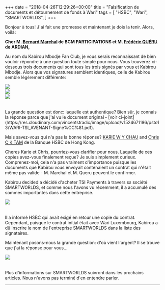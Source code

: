 +++
date = "2018-04-26T12:29:26+00:00"
title = "Falsification de documents et détournement de fonds à Wari"
tags = [
    "HSBC",
    "Wari",
    "SMARTWORLDS",
]
+++

Bonjour à tous! J'ai fait une promesse et maintenant je dois la tenir. Alors, voilà:

**Cher M. <a href="mailto:bernard@marchal.eu?subject=Consultez cet article sur warileaks.com, SVP&body=http://warileaks.com/fr">Bernard Marchal</a> de BCM PARTICIPATIONS et M. <a href="mailto:frederic.queru@ardian.com?subject=Consultez cet article sur warileaks.com, SVP&body=http://warileaks.com/fr">Frédéric QUÉRU</a> de ARDIAN,**

<!--more-->

Au nom du Kabirou Mbodje Fan Club, je vous serais reconnaissant de bien vouloir répondre à une question toute simple pour nous. Vous trouverez ci-dessous trois documents qui sont tous les trois signés par vous et Kabirou Mbodje. Alors que vos signatures semblent identiques, celle de Kabirou semble légèrement différente:
<div class="container" style="width:auto">
  <a target="blank" href="http://res.cloudinary.com/vincentstradic/image/upload/bo_2px_solid_rgb:2a14dd/v1524671056/psto13/ardian1.jpg">
    <img src="http://res.cloudinary.com/vincentstradic/image/upload/bo_2px_solid_rgb:2a14dd/v1524671056/psto13/ardian1.jpg" style="max-width:100%">
  </a>
</div>
<div class="container" style="width:auto">
  <a target="blank" href="http://res.cloudinary.com/vincentstradic/image/upload/bo_2px_solid_rgb:191cbb/v1524671056/psto13/ardian2.jpg">
    <img src="http://res.cloudinary.com/vincentstradic/image/upload/bo_2px_solid_rgb:191cbb/v1524671056/psto13/ardian2.jpg" style="max-width:100%">
  </a>
</div>
<div class="container" style="width:auto">
  <a target="blank" href="http://res.cloudinary.com/vincentstradic/image/upload/bo_2px_solid_rgb:2a3ab9/v1524671056/psto13/ardian3.jpg">
    <img src="http://res.cloudinary.com/vincentstradic/image/upload/bo_2px_solid_rgb:2a3ab9/v1524671056/psto13/ardian3.jpg" style="max-width:100%">
  </a>
</div>
<br></br>
La grande question est donc: laquelle est authentique? Bien sûr, je connais la réponse parce que j'ai vu le document original - [voir ci-joint](https://res.cloudinary.com/vincentstradic/image/upload/v1524671186/psto13/WARI-TSI_AVENANT-Signe%CC%81.pdf).

Mais savez-vous qui n'a pas la bonne réponse? <a href="mailto:wing.yan.chau@hsbc.com.hk?subject=Check this post at warileaks.com, please&body=http://warileaks.com/">KARIE W Y CHAU</a> and <a href="mailto:chris.c.k.tam@hsbc.com.hk?subject=Check this post at warileaks.com, please&body=http://warileaks.com/">Chris C K TAM</a> de la Banque HSBC de Hong Kong.

Cheres Karie et Chris, pourriez-vous clarifier pour nous. Laquelle de ces copies avez-vous finalement reçue? Je suis simplement curieux. Comprenez-moi, cela n'a pas vraiment d'importance puisque les documents que Kabirou vous envoyait contenaient un contrat qui n'était même pas valide - M. Marchal et M. Queru peuvent le confirmer.

Kabirou decided a décidé d'acheter TSI Payments à travers sa société SMARTWORLDS, et comme nous l'avons vu récemment, il a accumulé des sommes importantes dans cette entreprise.

<div class="container" style="width:auto">
  <a target="blank" href="https://res.cloudinary.com/vincentstradic/image/upload/v1524672450/psto13/km2tam.jpg">
    <img src="https://res.cloudinary.com/vincentstradic/image/upload/v1524672450/psto13/km2tam.jpg" style="max-width:100%">
  </a>
</div>
<br></br>
Il a informé HSBC qui avait exigé en retour une copie du contrat. Cependant, puisque le contrat initial était avec Wari Luxembourg, Kabirou a dû inscrire le nom de l'entreprise SMARTWORLDS dans la liste des signataires.

Maintenant posons-nous la grande question: d'où vient l'argent? Il se trouve que j'ai la réponse pour vous…

<div class="container" style="width:auto">
  <a target="blank" href="https://res.cloudinary.com/vincentstradic/image/upload/v1524674253/psto13/km2hsbc.jpg">
    <img src="https://res.cloudinary.com/vincentstradic/image/upload/v1524674253/psto13/km2hsbc.jpg" style="max-width:100%">
  </a>
</div>
<br></br>
Plus d'informations sur SMARTWORLDS suivront dans les prochains articles. Nous n'avons pas terminé d'en entendre parler.
<hr>
